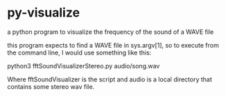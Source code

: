 # py-visualize
a python program to visualize the frequency of the sound of a WAVE file

this program expects to find a WAVE file in sys.argv[1], so to execute from the command line, 
I would use something like this:

  python3 fftSoundVisualizerStereo.py audio/song.wav
  
Where fftSoundVisualizer is the script and audio is a local directory that contains some stereo wav file.
